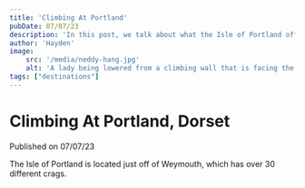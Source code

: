```yaml
---
title: 'Climbing At Portland'
pubDate: 07/07/23
description: 'In this post, we talk about what the Isle of Portland offers to rock climbers.'
author: 'Hayden'
image:
    src: '/media/neddy-hang.jpg'
    alt: 'A lady being lowered from a climbing wall that is facing the sea.'
tags: ["destinations"]
---
```


# Climbing At Portland, Dorset

Published on 07/07/23

The Isle of Portland is located just off of Weymouth, which has over 30 different crags.